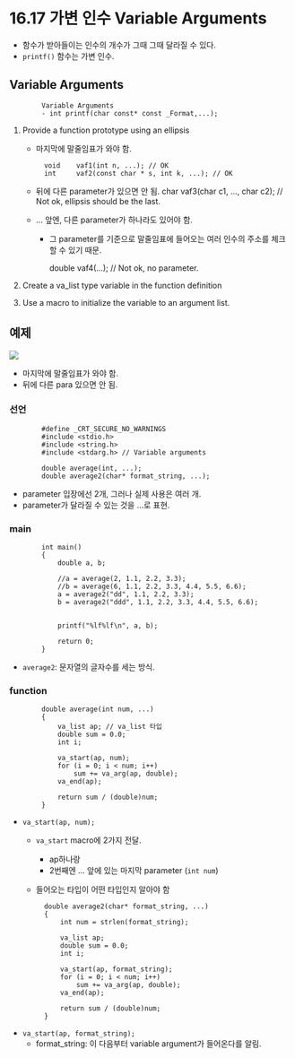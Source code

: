 # 16.17 가변 인수 Variable Arguments
* 함수가 받아들이는 인수의 개수가 그때 그때 달라질 수 있다.
* `printf()` 함수는 가변 인수.

## Variable Arguments
  
            Variable Arguments
            - int printf(char const* const _Format,...);

1. Provide a function prototype using an ellipsis
    - 마지막에 말줄임표가 와야 함.

            void	vaf1(int n, ...); // OK
            int		vaf2(const char * s, int k, ...); // OK

    - 뒤에 다른 parameter가 있으면 안 됨.
            char	vaf3(char c1, ..., char c2); // Not ok, ellipsis should be the last.
    - ... 앞엔, 다른 parameter가 하나라도 있어야 함.
        - 그 parameter를 기준으로 말줄임표에 들어오는 여러 인수의 주소를 체크할 수 있기 때문.

            double	vaf4(...); // Not ok, no parameter.


2. Create a va_list type variable in the function definition
3. Use a macro to initialize the variable to an argument list.



## 예제

<img src="https://github.com/uber9ma/following_C/blob/master/images/chapter16/lib11.png?raw=true">

* 마지막에 말줄임표가 와야 함.
* 뒤에 다른 para 있으면 안 됨.

### 선언

            #define _CRT_SECURE_NO_WARNINGS
            #include <stdio.h>
            #include <string.h>
            #include <stdarg.h> // Variable arguments

            double average(int, ...);
            double average2(char* format_string, ...);

* parameter 입장에선 2개, 그러나 실제 사용은 여러 개.
* parameter가 달라질 수 있는 것을 ...로 표현.


### main
            int main()
            {
                double a, b;

                //a = average(2, 1.1, 2.2, 3.3);
                //b = average(6, 1.1, 2.2, 3.3, 4.4, 5.5, 6.6);
                a = average2("dd", 1.1, 2.2, 3.3);
                b = average2("ddd", 1.1, 2.2, 3.3, 4.4, 5.5, 6.6);


                printf("%lf%lf\n", a, b);

                return 0;
            }

* `average2`: 문자열의 글자수를 세는 방식.

### function

            double average(int num, ...)
            {
                va_list ap; // va_list 타입
                double sum = 0.0;
                int i;

                va_start(ap, num); 
                for (i = 0; i < num; i++)
                    sum += va_arg(ap, double); 
                va_end(ap);

                return sum / (double)num;
            }

* `va_start(ap, num);`
    - `va_start` macro에 2가지 전달.
        - ap하나랑
        - 2번째엔 ... 앞에 있는 마지막 parameter (`int num`)
    - 들어오는 타입이 어떤 타입인지 알아야 함

            double average2(char* format_string, ...)
            {
                int num = strlen(format_string);

                va_list ap;
                double sum = 0.0;
                int i;

                va_start(ap, format_string); 
                for (i = 0; i < num; i++)
                    sum += va_arg(ap, double);
                va_end(ap);

                return sum / (double)num;
            }
* `va_start(ap, format_string);`
    - format_string: 이 다음부터 variable argument가 들어온다를 알림.
